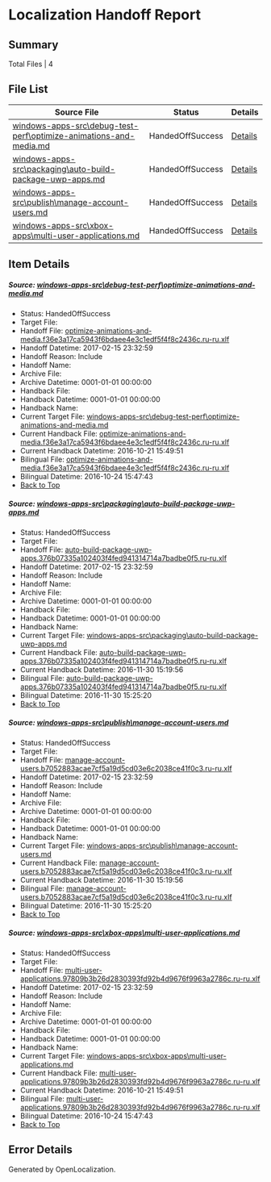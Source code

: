 # <a name='report-top'></a> Localization Handoff Report

## Summary
 Total Files | 4

## File List
 Source File | Status | Details 
 ----------- | ------ | ------- 
 [windows-apps-src\debug-test-perf\optimize-animations-and-media.md](https://cpubwin.visualstudio.com/windows-uwp/_git/windows-uwp/commit/4226fd5b90628d46bc557d2cfdffc9cc08e23b1d?path=windows-apps-src%2Fdebug-test-perf%2Foptimize-animations-and-media.md&_a=contents) | HandedOffSuccess | [Details](#29383c65d36b7bc9e5946e4c55298ac0e04107c62388)
 [windows-apps-src\packaging\auto-build-package-uwp-apps.md](https://cpubwin.visualstudio.com/windows-uwp/_git/windows-uwp/commit/2798c033aa2fd35a0cd1c92e317e1dee0fef5e82?path=windows-apps-src%2Fpackaging%2Fauto-build-package-uwp-apps.md&_a=contents) | HandedOffSuccess | [Details](#f4c68af97e5d5b11a0c5320c9fa6040b9ab94e5a4606)
 [windows-apps-src\publish\manage-account-users.md](https://cpubwin.visualstudio.com/windows-uwp/_git/windows-uwp/commit/91b7a9305c43a8d36b371059d379666ff898d5a2?path=windows-apps-src%2Fpublish%2Fmanage-account-users.md&_a=contents) | HandedOffSuccess | [Details](#7eaddcfc2d02805e60043132328ef482872a90004847)
 [windows-apps-src\xbox-apps\multi-user-applications.md](https://cpubwin.visualstudio.com/windows-uwp/_git/windows-uwp/commit/2a3ae1326e47332a191c2f37aee5c156f9e2b628?path=windows-apps-src%2Fxbox-apps%2Fmulti-user-applications.md&_a=contents) | HandedOffSuccess | [Details](#b150b50c1072a96ae0017bae848eeff94bb07ce07940)

## Item Details
##### <a name='29383c65d36b7bc9e5946e4c55298ac0e04107c62388'></a> Source: [windows-apps-src\debug-test-perf\optimize-animations-and-media.md](https://cpubwin.visualstudio.com/windows-uwp/_git/windows-uwp/commit/4226fd5b90628d46bc557d2cfdffc9cc08e23b1d?path=windows-apps-src%2Fdebug-test-perf%2Foptimize-animations-and-media.md&_a=contents)
* Status: HandedOffSuccess
* Target File: 
* Handoff File: [optimize-animations-and-media.f36e3a17ca5943f6bdaee4e3c1edf5f4f8c2436c.ru-ru.xlf](https://cpubwin.visualstudio.com/windows-uwp/_git/WDCLib.handoff/commit/08abc9d078e3e6316dd5d60a189d5b6a66d2c195?path=ol-handoff%2Fcpubwin%2Fwindows-uwp.ru-ru%2Fmaster%2Foptimize-animations-and-media.f36e3a17ca5943f6bdaee4e3c1edf5f4f8c2436c.ru-ru.xlf&_a=contents)
* Handoff Datetime: 2017-02-15 23:32:59
* Handoff Reason: Include
* Handoff Name: 
* Archive File: 
* Archive Datetime: 0001-01-01 00:00:00
* Handback File: 
* Handback Datetime: 0001-01-01 00:00:00
* Handback Name: 
* Current Target File: [windows-apps-src\debug-test-perf\optimize-animations-and-media.md](https://cpubwin.visualstudio.com/windows-uwp/_git/windows-uwp.ru-ru/commit/770b99fbf4006c1e626cc36481e67099273a0469?path=windows-apps-src%2Fdebug-test-perf%2Foptimize-animations-and-media.md&_a=contents)
* Current Handback File: [optimize-animations-and-media.f36e3a17ca5943f6bdaee4e3c1edf5f4f8c2436c.ru-ru.xlf](https://cpubwin.visualstudio.com/windows-uwp/_git/WDCLib.handback/commit/7ab4bc81cd0244f26fc04ae860edc91a369fe117?path=ol-handback%2FMicrosoft%2Fwindows-apps.ru-ru%2Fmaster%2Foptimize-animations-and-media.f36e3a17ca5943f6bdaee4e3c1edf5f4f8c2436c.ru-ru.xlf&_a=contents)
* Current Handback Datetime: 2016-10-21 15:49:51
* Bilingual File: [optimize-animations-and-media.f36e3a17ca5943f6bdaee4e3c1edf5f4f8c2436c.ru-ru.xlf](https://cpubwin.visualstudio.com/windows-uwp/_git/WDCLib.handback/commit/7ab4bc81cd0244f26fc04ae860edc91a369fe117?path=ol-handback%2FMicrosoft%2Fwindows-apps.ru-ru%2Fmaster%2Foptimize-animations-and-media.f36e3a17ca5943f6bdaee4e3c1edf5f4f8c2436c.ru-ru.xlf&_a=contents)
* Bilingual Datetime: 2016-10-24 15:47:43
* [Back to Top](#report-top)

##### <a name='f4c68af97e5d5b11a0c5320c9fa6040b9ab94e5a4606'></a> Source: [windows-apps-src\packaging\auto-build-package-uwp-apps.md](https://cpubwin.visualstudio.com/windows-uwp/_git/windows-uwp/commit/2798c033aa2fd35a0cd1c92e317e1dee0fef5e82?path=windows-apps-src%2Fpackaging%2Fauto-build-package-uwp-apps.md&_a=contents)
* Status: HandedOffSuccess
* Target File: 
* Handoff File: [auto-build-package-uwp-apps.376b07335a102403f4fed941314714a7badbe0f5.ru-ru.xlf](https://cpubwin.visualstudio.com/windows-uwp/_git/WDCLib.handoff/commit/08abc9d078e3e6316dd5d60a189d5b6a66d2c195?path=ol-handoff%2Fcpubwin%2Fwindows-uwp.ru-ru%2Fmaster%2Fauto-build-package-uwp-apps.376b07335a102403f4fed941314714a7badbe0f5.ru-ru.xlf&_a=contents)
* Handoff Datetime: 2017-02-15 23:32:59
* Handoff Reason: Include
* Handoff Name: 
* Archive File: 
* Archive Datetime: 0001-01-01 00:00:00
* Handback File: 
* Handback Datetime: 0001-01-01 00:00:00
* Handback Name: 
* Current Target File: [windows-apps-src\packaging\auto-build-package-uwp-apps.md](https://cpubwin.visualstudio.com/windows-uwp/_git/windows-uwp.ru-ru/commit/2f1ac4a1c1d944102739e9b403fc5aad0446f631?path=windows-apps-src%2Fpackaging%2Fauto-build-package-uwp-apps.md&_a=contents)
* Current Handback File: [auto-build-package-uwp-apps.376b07335a102403f4fed941314714a7badbe0f5.ru-ru.xlf](https://cpubwin.visualstudio.com/windows-uwp/_git/WDCLib.handback/commit/4f4d3f9c88983440830197093d5122e9353c13d4?path=ol-handback%2Fcpubwin%2Fwindows-uwp.ru-ru%2Fmaster%2Fauto-build-package-uwp-apps.376b07335a102403f4fed941314714a7badbe0f5.ru-ru.xlf&_a=contents)
* Current Handback Datetime: 2016-11-30 15:19:56
* Bilingual File: [auto-build-package-uwp-apps.376b07335a102403f4fed941314714a7badbe0f5.ru-ru.xlf](https://cpubwin.visualstudio.com/windows-uwp/_git/WDCLib.handback/commit/4f4d3f9c88983440830197093d5122e9353c13d4?path=ol-handback%2Fcpubwin%2Fwindows-uwp.ru-ru%2Fmaster%2Fauto-build-package-uwp-apps.376b07335a102403f4fed941314714a7badbe0f5.ru-ru.xlf&_a=contents)
* Bilingual Datetime: 2016-11-30 15:25:20
* [Back to Top](#report-top)

##### <a name='7eaddcfc2d02805e60043132328ef482872a90004847'></a> Source: [windows-apps-src\publish\manage-account-users.md](https://cpubwin.visualstudio.com/windows-uwp/_git/windows-uwp/commit/91b7a9305c43a8d36b371059d379666ff898d5a2?path=windows-apps-src%2Fpublish%2Fmanage-account-users.md&_a=contents)
* Status: HandedOffSuccess
* Target File: 
* Handoff File: [manage-account-users.b7052883acae7cf5a19d5cd03e6c2038ce41f0c3.ru-ru.xlf](https://cpubwin.visualstudio.com/windows-uwp/_git/WDCLib.handoff/commit/08abc9d078e3e6316dd5d60a189d5b6a66d2c195?path=ol-handoff%2Fcpubwin%2Fwindows-uwp.ru-ru%2Fmaster%2Fmanage-account-users.b7052883acae7cf5a19d5cd03e6c2038ce41f0c3.ru-ru.xlf&_a=contents)
* Handoff Datetime: 2017-02-15 23:32:59
* Handoff Reason: Include
* Handoff Name: 
* Archive File: 
* Archive Datetime: 0001-01-01 00:00:00
* Handback File: 
* Handback Datetime: 0001-01-01 00:00:00
* Handback Name: 
* Current Target File: [windows-apps-src\publish\manage-account-users.md](https://cpubwin.visualstudio.com/windows-uwp/_git/windows-uwp.ru-ru/commit/2f1ac4a1c1d944102739e9b403fc5aad0446f631?path=windows-apps-src%2Fpublish%2Fmanage-account-users.md&_a=contents)
* Current Handback File: [manage-account-users.b7052883acae7cf5a19d5cd03e6c2038ce41f0c3.ru-ru.xlf](https://cpubwin.visualstudio.com/windows-uwp/_git/WDCLib.handback/commit/4f4d3f9c88983440830197093d5122e9353c13d4?path=ol-handback%2Fcpubwin%2Fwindows-uwp.ru-ru%2Fmaster%2Fmanage-account-users.b7052883acae7cf5a19d5cd03e6c2038ce41f0c3.ru-ru.xlf&_a=contents)
* Current Handback Datetime: 2016-11-30 15:19:56
* Bilingual File: [manage-account-users.b7052883acae7cf5a19d5cd03e6c2038ce41f0c3.ru-ru.xlf](https://cpubwin.visualstudio.com/windows-uwp/_git/WDCLib.handback/commit/4f4d3f9c88983440830197093d5122e9353c13d4?path=ol-handback%2Fcpubwin%2Fwindows-uwp.ru-ru%2Fmaster%2Fmanage-account-users.b7052883acae7cf5a19d5cd03e6c2038ce41f0c3.ru-ru.xlf&_a=contents)
* Bilingual Datetime: 2016-11-30 15:25:20
* [Back to Top](#report-top)

##### <a name='b150b50c1072a96ae0017bae848eeff94bb07ce07940'></a> Source: [windows-apps-src\xbox-apps\multi-user-applications.md](https://cpubwin.visualstudio.com/windows-uwp/_git/windows-uwp/commit/2a3ae1326e47332a191c2f37aee5c156f9e2b628?path=windows-apps-src%2Fxbox-apps%2Fmulti-user-applications.md&_a=contents)
* Status: HandedOffSuccess
* Target File: 
* Handoff File: [multi-user-applications.97809b3b26d2830393fd92b4d9676f9963a2786c.ru-ru.xlf](https://cpubwin.visualstudio.com/windows-uwp/_git/WDCLib.handoff/commit/08abc9d078e3e6316dd5d60a189d5b6a66d2c195?path=ol-handoff%2Fcpubwin%2Fwindows-uwp.ru-ru%2Fmaster%2Fmulti-user-applications.97809b3b26d2830393fd92b4d9676f9963a2786c.ru-ru.xlf&_a=contents)
* Handoff Datetime: 2017-02-15 23:32:59
* Handoff Reason: Include
* Handoff Name: 
* Archive File: 
* Archive Datetime: 0001-01-01 00:00:00
* Handback File: 
* Handback Datetime: 0001-01-01 00:00:00
* Handback Name: 
* Current Target File: [windows-apps-src\xbox-apps\multi-user-applications.md](https://cpubwin.visualstudio.com/windows-uwp/_git/windows-uwp.ru-ru/commit/770b99fbf4006c1e626cc36481e67099273a0469?path=windows-apps-src%2Fxbox-apps%2Fmulti-user-applications.md&_a=contents)
* Current Handback File: [multi-user-applications.97809b3b26d2830393fd92b4d9676f9963a2786c.ru-ru.xlf](https://cpubwin.visualstudio.com/windows-uwp/_git/WDCLib.handback/commit/7ab4bc81cd0244f26fc04ae860edc91a369fe117?path=ol-handback%2FMicrosoft%2Fwindows-apps.ru-ru%2Fmaster%2Fmulti-user-applications.97809b3b26d2830393fd92b4d9676f9963a2786c.ru-ru.xlf&_a=contents)
* Current Handback Datetime: 2016-10-21 15:49:51
* Bilingual File: [multi-user-applications.97809b3b26d2830393fd92b4d9676f9963a2786c.ru-ru.xlf](https://cpubwin.visualstudio.com/windows-uwp/_git/WDCLib.handback/commit/7ab4bc81cd0244f26fc04ae860edc91a369fe117?path=ol-handback%2FMicrosoft%2Fwindows-apps.ru-ru%2Fmaster%2Fmulti-user-applications.97809b3b26d2830393fd92b4d9676f9963a2786c.ru-ru.xlf&_a=contents)
* Bilingual Datetime: 2016-10-24 15:47:43
* [Back to Top](#report-top)


## Error Details

Generated by OpenLocalization.
